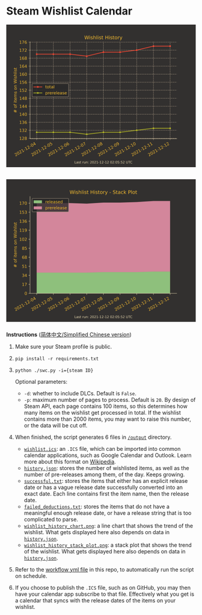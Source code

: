 # Steam Wishlist Calendar
![Wishlist History](output/wishlist_history_chart.png?raw=true "Wishlist History")
 
![Wishlist History Stack Plot](output/wishlist_history_stack_plot.png?raw=true "Wishlist History Stack Plot")
---
**Instructions** ([简体中文/Simplified Chinese version](https://github.com/icue/SteamWishlistCalendar/wiki/%E4%BD%BF%E7%94%A8%E8%AF%B4%E6%98%8E))
1. Make sure your Steam profile is public.
2. `pip install -r requirements.txt`
3. `python ./swc.py -i={steam ID}`
    
   Optional parameters:
   * `-d`: whether to include DLCs. Default is `False`.
   * `-p`: maximum number of pages to process. Default is `20`. By design of Steam API, each page contains 100 items, so this determines how many items on the wishlist get processed in total. If the wishlist contains more than 2000 items, you may want to raise this number, or the data will be cut off.
4. When finished, the script generates 6 files in [`/output`](output/) directory.
    * [`wishlist.ics`](output/wishlist.ics): an `.ICS` file, which can be imported into common calendar applications, such as Google Calendar and Outlook. Learn more about this format on [Wikipedia](https://en.wikipedia.org/wiki/ICalendar).
    * [`history.json`](output/history.json): stores the number of wishlisted items, as well as the number of pre-releases among them, of the day. Keeps growing.
    * [`successful.txt`](output/successful.txt): stores the items that either has an explicit release date or has a vague release date successfully converted into an exact date. Each line contains first the item name, then the release date.
    * [`failed_deductions.txt`](output/failed_deductions.txt): stores the items that do not have a meaningful enough release date, or have a release string that is too complicated to parse.
    * [`wishlist_history_chart.png`](output/wishlist_history_chart.png): a line chart that shows the trend of the wishlist. What gets displayed here also depends on data in [`history.json`](output/history.json).
    * [`wishlist_history_stack_plot.png`](output/wishlist_history_chart.png): a stack plot that shows the trend of the wishlist. What gets displayed here also depends on data in [`history.json`](output/history.json).
5. Refer to the [workflow yml file](.github/workflows/analyze-wishlist.yml) in this repo, to automatically run the script on schedule.
6. If you choose to publish the `.ICS` file, such as on GitHub, you may then have your calendar app subscribe to that file. Effectively what you get is a calendar that syncs with the release dates of the items on your wishlist.
